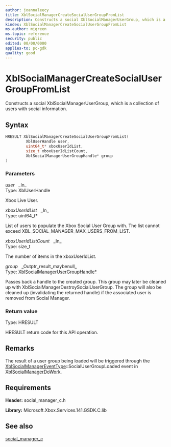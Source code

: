 ```yaml
---
author: joannaleecy
title: XblSocialManagerCreateSocialUserGroupFromList
description: Constructs a social XblSocialManagerUserGroup, which is a collection of users with social information.
kindex: XblSocialManagerCreateSocialUserGroupFromList
ms.author: migreen
ms.topic: reference
security: public
edited: 00/00/0000
applies-to: pc-gdk
quality: good
---
```


# XblSocialManagerCreateSocialUserGroupFromList  

Constructs a social XblSocialManagerUserGroup, which is a collection of users with social information.  

## Syntax  
  
```cpp
HRESULT XblSocialManagerCreateSocialUserGroupFromList(  
         XblUserHandle user,  
         uint64_t* xboxUserIdList,  
         size_t xboxUserIdListCount,  
         XblSocialManagerUserGroupHandle* group  
)  
```  
  
### Parameters  
  
*user* &nbsp;&nbsp;\_In\_  
Type: XblUserHandle  
  
Xbox Live User.  
  
*xboxUserIdList* &nbsp;&nbsp;\_In\_  
Type: uint64_t*  
  
List of users to populate the Xbox Social User Group with. The list cannot exceed XBL_SOCIAL_MANAGER_MAX_USERS_FROM_LIST.  
  
*xboxUserIdListCount* &nbsp;&nbsp;\_In\_  
Type: size_t  
  
The number of items in the xboxUserIdList.  
  
*group* &nbsp;&nbsp;\_Outptr\_result\_maybenull\_  
Type: [XblSocialManagerUserGroupHandle*](../handles/xblsocialmanagerusergrouphandle.md)  
  
Passes back a handle to the created group. This group may later be cleaned up with XblSocialManagerDestroySocialUserGroup. The group will also be cleaned up (invalidating the returned handle) if the associated user is removed from Social Manager.  
  
  
### Return value  
Type: HRESULT
  
HRESULT return code for this API operation.
  
## Remarks  
  
The result of a user group being loaded will be triggered through the [XblSocialManagerEventType](../enums/xblsocialmanagereventtype.md)::SocialUserGroupLoaded event in [XblSocialManagerDoWork](xblsocialmanagerdowork.md).
  
## Requirements  
  
**Header:** social_manager_c.h
  
**Library:** Microsoft.Xbox.Services.141.GSDK.C.lib
  
## See also  
[social_manager_c](../social_manager_c_members.md)  
  
  